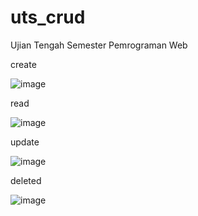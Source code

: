 # uts_crud
Ujian Tengah Semester Pemrograman Web

create

![image](https://user-images.githubusercontent.com/100121611/158180946-c2e83ab1-ff14-4359-a4b1-e8ba03e42c13.png)

read

![image](https://user-images.githubusercontent.com/100121611/158180259-3da7bc6c-6ff7-4c4b-b2f7-a67b048201b2.png)

update

![image](https://user-images.githubusercontent.com/100121611/158180400-7f4334b7-c60e-4876-bec9-405d5f393e8c.png)

deleted

![image](https://user-images.githubusercontent.com/100121611/158180603-e814b4d7-beaf-468e-8bfa-107ff4062306.png)
